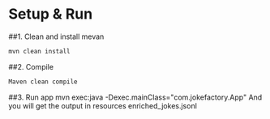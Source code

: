 # Setup & Run

##1. Clean and install mevan
   ```bash
   mvn clean install
   ```
##2. Compile
   ```bash
   Maven clean compile
   ```
##3. Run app
   mvn exec:java -Dexec.mainClass="com.jokefactory.App"
   And you will get the output in resources enriched_jokes.jsonl
   ```
